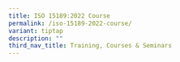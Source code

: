 ```yaml
---
title: ISO 15189:2022 Course
permalink: /iso-15189-2022-course/
variant: tiptap
description: ""
third_nav_title: Training, Courses & Seminars
---
```

